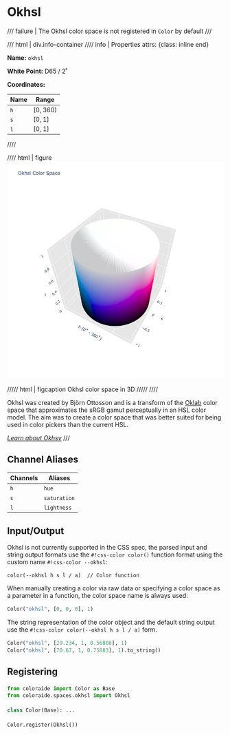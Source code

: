 # Okhsl

/// failure | The Okhsl color space is not registered in `Color` by default
///

/// html | div.info-container
//// info | Properties
    attrs: {class: inline end}

**Name:** `okhsl`

**White Point:** D65 / 2˚

**Coordinates:**

Name | Range
---- | -----
`h`  | [0, 360)
`s`  | [0, 1]
`l`  | [0, 1]
////

//// html | figure
![Okhsl 3D](../images/okhsl-3d.png)

///// html | figcaption
Okhsl color space in 3D
/////
////

Okhsl was created by Björn Ottosson and is a transform of the [Oklab](./oklab.md) color space that approximates the sRGB
gamut perceptually in an HSL color model. The aim was to create a color space that was better suited for being used in
color pickers than the current HSL.

_[Learn about Okhsv](https://bottosson.github.io/posts/colorpicker/)_
///

## Channel Aliases

Channels    | Aliases
----------- | -------
`h`         | `hue`
`s`         | `saturation`
`l`         | `lightness`

## Input/Output

Okhsl is not currently supported in the CSS spec, the parsed input and string output formats use the
`#!css-color color()` function format using the custom name `#!css-color --okhsl`:

```css-color
color(--okhsl h s l / a)  // Color function
```

When manually creating a color via raw data or specifying a color space as a parameter in a function, the color
space name is always used:

```py
Color("okhsl", [0, 0, 0], 1)
```

The string representation of the color object and the default string output use the
`#!css-color color(--okhsl h s l / a)` form.

```py play
Color("okhsl", [29.234, 1, 0.56808], 1)
Color("okhsl", [70.67, 1, 0.75883], 1).to_string()
```

## Registering

```py
from coloraide import Color as Base
from coloraide.spaces.okhsl import Okhsl

class Color(Base): ...

Color.register(Okhsl())
```
